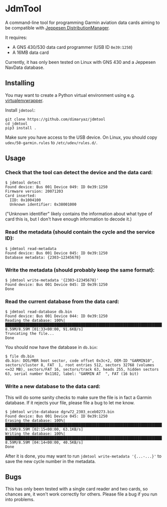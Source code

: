 # JdmTool

A command-line tool for programming Garmin aviation data cards aiming to be compatible with [Jeppesen DistributionManager](https://ww2.jeppesen.com/data-solutions/jeppesen-distribution-manager/).

It requires:
- A GNS 430/530 data card programmer (USB ID `0e39:1250`)
- A 16MB data card

Currently, it has only been tested on Linux with GNS 430 and a Jeppesen NavData database.

## Installing

You may want to create a Python virtual environment using e.g. [virtualenvwrapper](https://pypi.org/project/virtualenvwrapper/).

Install `jdmtool`:

```
git clone https://github.com/dimaryaz/jdmtool
cd jdmtool
pip3 install .
```

Make sure you have access to the USB device. On Linux, you should copy `udev/50-garmin.rules` to `/etc/udev/rules.d/`.

## Usage

### Check that the tool can detect the device and the data card:

```
$ jdmtool detect
Found device: Bus 001 Device 049: ID 0e39:1250
Firmware version: 20071203
Card inserted:
  IID: 0x1004100
  Unknown identifier: 0x38001000
```

("Unknown identifier" likely contains the information about what type of card this is, but
I don't have enough information to decode it.)


### Read the metadata (should contain the cycle and the service ID):

```
$ jdmtool read-metadata
Found device: Bus 001 Device 045: ID 0e39:1250
Database metadata: {2303~12345678}
```

### Write the metadata (should probably keep the same format):

```
$ jdmtool write-metadata '{2303~12345678}'
Found device: Bus 001 Device 045: ID 0e39:1250
Done
```

### Read the current database from the data card:

```
$ jdmtool read-database db.bin
Found device: Bus 001 Device 044: ID 0e39:1250
Reading the database: 100%|█████████████████████████████████████████████████████████████████████████████| 8.59M/8.59M [01:33<00:00, 91.6KB/s]
Truncating the file...
Done
```

You should now have the database in `db.bin`:

```
$ file db.bin
db.bin: DOS/MBR boot sector, code offset 0x3c+2, OEM-ID "GARMIN10", sectors/cluster 8, FAT  1, root entries 512, sectors 32768 (volumes <=32 MB), sectors/FAT 16, sectors/track 63, heads 255, hidden sectors 63, serial number 0x1102, label: "GARMIN AT  ", FAT (16 bit)
```

### Write a new database to the data card:

This will do some sanity checks to make sure the file is in fact a Garmin database. If it rejects your file, please file a bug to let me know.

```
$ jdmtool write-database dgrw72_2303_eceb0273.bin
Found device: Bus 001 Device 045: ID 0e39:1250
Erasing the database: 100%|█████████████████████████████████████████████████████████████████████████████| 8.59M/8.59M [02:15<00:00, 63.1KB/s]
Writing the database: 100%|█████████████████████████████████████████████████████████████████████████████| 8.59M/8.59M [04:14<00:00, 40.5KB/s]
Done
```

After it is done, you may want to run `jdmtool write-metadata '{...-...}'` to save the new cycle number in the metadata.


## Bugs

This has only been tested with a single card reader and two cards, so chances are, it won't work correctly for others. Please file a bug if you run into problems.
